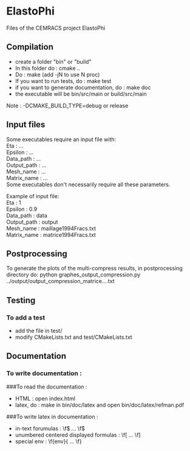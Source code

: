 # ElastoPhi
Files of the CEMRACS project ElastoPhi

## Compilation

- create a folder "bin" or "build"
- In this folder do : cmake ..
- Do : make   (add -jN to use N proc)
- If you want to run tests, do : make test
- if you want to generate documentation, do : make doc
- the executable will be bin/src/main or build/src/main

Note : -DCMAKE_BUILD_TYPE=debug or release

## Input files
Some executables require an input file with:  
Eta : ...  
Epsilon : ...  
Data_path : ...  
Output_path : ...  
Mesh_name : ...  
Matrix_name : ...  
Some executables don't necessarily require all these parameters. 

Example of input file:  
Eta : 1  
Epsilon : 0.9  
Data_path : data  
Output_path : output  
Mesh_name : maillage1994Fracs.txt  
Matrix_name : matrice1994Fracs.txt  


## Postprocessing
To generate the plots of the multi-compress results, in postprocessing directory do:
python graphes_output_compression.py ../output/output_compression_matrice....txt 

## Testing

### To add a test
- add the file in test/
- modify CMakeLists.txt and test/CMakeLists.txt


## Documentation

### To write documentation :


###To read the documentation :
- HTML : open index.html
- latex, do : make in bin/doc/latex and open bin/doc/latex/refman.pdf

###To write latex in documentation :
- in-text forumulas : \f$ ... \f$
- unumbered centered displayed formulas : \f[ ... \f]
- special env : \f{env}{ ... \f}


